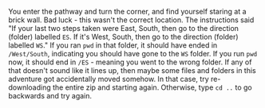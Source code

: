 You enter the pathway and turn the corner, and find yourself staring at a brick wall.
Bad luck - this wasn't the correct location.
The instructions said "If your last two steps taken were East, South, then go to the direction (folder) labelled `ES`. If it's West, South, then go to the direction (folder) labelled `WS`."
If you ran `pwd` in that folder, it should have ended in `/West/South`, indicating you should have gone to the `WS` folder.
If you run `pwd` now, it should end in `/ES` - meaning you went to the wrong folder.
If any of that doesn't sound like it lines up, then maybe some files and folders in this adventure got accidentally moved somehow. In that case, try re-downloading the entire zip and starting again.
Otherwise, type `cd ..` to go backwards and try again.
